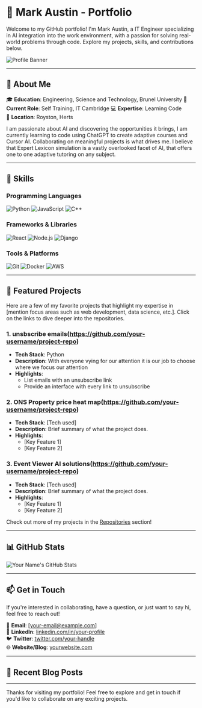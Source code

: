 # 💼 Mark Austin - Portfolio

Welcome to my GitHub portfolio! I'm Mark Austin, a IT Engineer specializing in AI integration into the work environment, with a passion for solving real-world problems through code. Explore my projects, skills, and contributions below.

![Profile Banner](https://your-banner-link-here.com) <!-- Optional: Add a banner image to showcase your style -->

---

## 🚀 About Me

🎓 **Education**: Engineering, Science and Technology, Brunel University 
💼 **Current Role**: Self Training, IT Cambridge 
💻 **Expertise**: Learning Code  
📍 **Location**: Royston, Herts 

I am passionate about AI and discovering the opportunities it brings, I am currently learning to code using ChatGPT to create adaptive courses and Cursor AI. Collaborating on meaningful projects is what drives me.
I believe that Expert Lexicon simulation is a vastly overlooked facet of AI, that offers one to one adaptive tutoring on any subject.

---

## 🔧 Skills

### Programming Languages
![Python](https://img.shields.io/badge/-Python-3776AB?style=flat-square&logo=python&logoColor=white)
![JavaScript](https://img.shields.io/badge/-JavaScript-F7DF1E?style=flat-square&logo=javascript&logoColor=black)
![C++](https://img.shields.io/badge/-C++-00599C?style=flat-square&logo=c%2B%2B&logoColor=white)

### Frameworks & Libraries
![React](https://img.shields.io/badge/-React-61DAFB?style=flat-square&logo=react&logoColor=black)
![Node.js](https://img.shields.io/badge/-Node.js-339933?style=flat-square&logo=node.js&logoColor=white)
![Django](https://img.shields.io/badge/-Django-092E20?style=flat-square&logo=django&logoColor=white)

### Tools & Platforms
![Git](https://img.shields.io/badge/-Git-F05032?style=flat-square&logo=git&logoColor=white)
![Docker](https://img.shields.io/badge/-Docker-2496ED?style=flat-square&logo=docker&logoColor=white)
![AWS](https://img.shields.io/badge/-AWS-FF9900?style=flat-square&logo=amazon-aws&logoColor=white)

---

## 📂 Featured Projects

Here are a few of my favorite projects that highlight my expertise in [mention focus areas such as web development, data science, etc.]. Click on the links to dive deeper into the repositories.

### 1. **unsbscribe emails(https://github.com/your-username/project-repo)**
   - **Tech Stack**: Python
   - **Description**: With everyone vying for our attention it is our job to choose where we focus our attention
   - **Highlights**:
     - List emails with an unsubscribe link
     - Provide an interface with every link to unsubscribe

### 2. **ONS Property price heat map(https://github.com/your-username/project-repo)**
   - **Tech Stack**: [Tech used]
   - **Description**: Brief summary of what the project does.
   - **Highlights**:
     - [Key Feature 1]
     - [Key Feature 2]

### 3. **Event Viewer AI solutions(https://github.com/your-username/project-repo)**
   - **Tech Stack**: [Tech used]
   - **Description**: Brief summary of what the project does.
   - **Highlights**:
     - [Key Feature 1]
     - [Key Feature 2]

Check out more of my projects in the [Repositories](https://github.com/your-username?tab=repositories) section!

---

## 📊 GitHub Stats

![Your Name's GitHub Stats](https://github-readme-stats.vercel.app/api?username=your-username&show_icons=true&theme=radical)

---

## 📫 Get in Touch

If you're interested in collaborating, have a question, or just want to say hi, feel free to reach out!

📧 **Email**: [your-email@example.com]  
💼 **LinkedIn**: [linkedin.com/in/your-profile](https://www.linkedin.com/in/your-profile)  
🐦 **Twitter**: [twitter.com/your-handle](https://www.twitter.com/your-handle)  
🌐 **Website/Blog**: [yourwebsite.com](https://yourwebsite.com)

---

## 📝 Recent Blog Posts

<!-- If you have a blog, integrate latest posts here using GitHub Actions -->
<!-- Example:
- [How to build REST APIs with Node.js](https://yourwebsite.com/how-to-build-rest-apis)
- [5 tips for writing clean code](https://yourwebsite.com/clean-code-tips)
-->

---

Thanks for visiting my portfolio! Feel free to explore and get in touch if you'd like to collaborate on any exciting projects.


